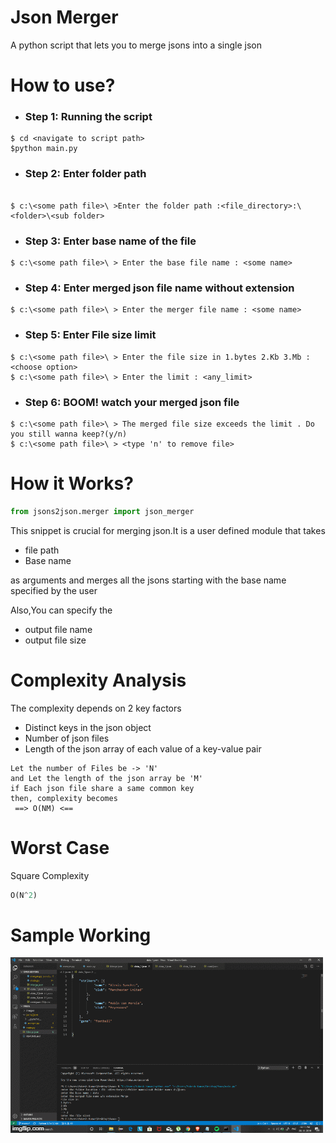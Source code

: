# Json Merger
A python script that lets you to merge jsons into a single json
# How to use?
* ### Step 1: Running the script
```
$ cd <navigate to script path>
$python main.py
```
* ### Step 2: Enter folder path
```

$ c:\<some path file>\ >Enter the folder path :<file_directory>:\<folder>\<sub folder>
```
* ### Step 3: Enter base name of the file
```
$ c:\<some path file>\ > Enter the base file name : <some name>
```

* ### Step 4: Enter merged json file name without extension
```
$ c:\<some path file>\ > Enter the merger file name : <some name>
```

* ### Step 5: Enter File size limit 
```
$ c:\<some path file>\ > Enter the file size in 1.bytes 2.Kb 3.Mb : <choose option>
$ c:\<some path file>\ > Enter the limit : <any_limit>

```
* ### Step 6: BOOM! watch your merged json file 
```
$ c:\<some path file>\ > The merged file size exceeds the limit . Do you still wanna keep?(y/n)
$ c:\<some path file>\ > <type 'n' to remove file>

```

# How it Works?
```python
from jsons2json.merger import json_merger
``` 
This snippet is crucial for merging json.It is a user defined module that takes
* file path
* Base name 

as arguments and merges all the jsons starting with the base name specified by the user

Also,You can specify the
* output file name 
* output file size
# Complexity Analysis
The complexity depends on 2 key factors
* Distinct keys in the json object
* Number of json files
* Length of the json array of each value of a key-value pair
``` 
Let the number of Files be -> 'N'
and Let the length of the json array be 'M'
if Each json file share a same common key 
then, complexity becomes
 ==> O(NM) <==
```
# Worst Case
Square Complexity 
```python 
O(N^2) 
```
# Sample Working
 ![](sample.gif)
